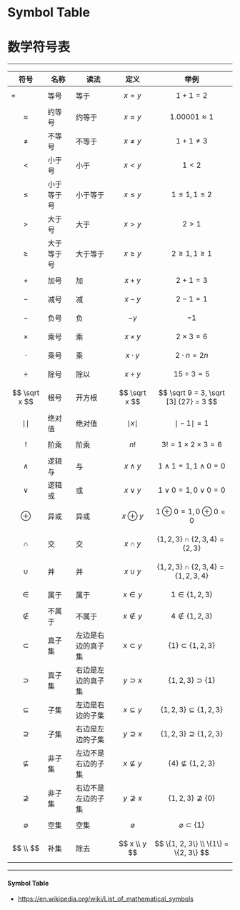 # Symbol Table
# 数学符号表

--------

| 符号              | 名称       | 读法               | 定义                 | 举例                                                 |
| ----------------- | ---------- | ------------------ | -------------------- | ---------------------------------------------------- |
| =                 | 等号       | 等于               | $$ x = y $$          | $$ 1+1 = 2 $$                                        |
| $$ \approx $$     | 约等号     | 约等于             | $$ x \approx y $$    | $$ 1.00001 \approx 1 $$                              |
| $$ \ne $$         | 不等号     | 不等于             | $$ x \ne y $$        | $$ 1 + 1 \ne 3 $$                                    |
| $$ \lt $$         | 小于号     | 小于               | $$ x \lt y $$        | $$ 1 \lt 2 $$                                        |
| $$ \le $$         | 小于等于号 | 小于等于           | $$ x \le y $$        | $$ 1 \le 1, 1 \le 2 $$                               |
| $$ \gt $$         | 大于号     | 大于               | $$ x \gt y $$        | $$ 2 \gt 1 $$                                        |
| $$ \ge $$         | 大于等于号 | 大于等于           | $$ x \ge y $$        | $$ 2 \ge 1, 1 \ge 1 $$                               |
| $$ + $$           | 加号       | 加                 | $$ x + y $$          | $$ 2 + 1 = 3 $$                                      |
| $$ - $$           | 减号       | 减                 | $$ x - y $$          | $$ 2 - 1 = 1 $$                                      |
| $$ - $$           | 负号       | 负                 | $$ -y $$             | $$ -1 $$                                             |
| $$ \times $$      | 乘号       | 乘                 | $$ x \times y $$     | $$ 2 \times 3 = 6 $$                                 |
| $$ \cdot $$       | 乘号       | 乘                 | $$ x \cdot y $$      | $$ 2 \cdot n = 2n $$                                 |
| $$ \div $$        | 除号       | 除以               | $$ x \div y $$       | $$ 15 \div 3 = 5 $$                                  |
| $$ \sqrt x $$     | 根号       | 开方根             | $$ \sqrt x $$        | $$ \sqrt 9 = 3, \sqrt [3] {27} = 3 $$                |
| $$ \mid \mid$$    | 绝对值     | 绝对值             | $$ \mid x \mid $$    | $$ \mid -1 \mid = 1 $$                               |
| $$ ! $$           | 阶乘       | 阶乘               | $$ n! $$             | $$ 3! = 1 \times 2 \times 3 = 6 $$                   |
| $$ \wedge $$      | 逻辑与     | 与                 | $$ x \wedge y $$     | $$ 1 \wedge 1 = 1, 1 \wedge 0 = 0 $$                 |
| $$ \vee $$        | 逻辑或     | 或                 | $$ x \vee y $$       | $$ 1 \vee 0 = 1, 0 \vee 0 = 0 $$                     |
| $$ \oplus $$      | 异或       | 异或               | $$ x \oplus y $$     | $$ 1 \oplus 0 = 1, 0 \oplus 0 = 0 $$                 |
| $$ \cap $$        | 交         | 交                 | $$ x \cap y $$       | $$ \{1, 2, 3\} \cap \{2, 3, 4\}  = \{2, 3\} $$       |
| $$ \cup $$        | 并         | 并                 | $$ x \cup y $$       | $$ \{1, 2, 3\} \cap \{2, 3, 4\}  = \{1, 2, 3, 4\} $$ |
| $$ \in $$         | 属于       | 属于               | $$ x \in y $$        | $$ 1 \in \{1, 2, 3\} $$                              |
| $$ \notin $$      | 不属于     | 不属于             | $$ x \notin y $$     | $$ 4 \notin \{1, 2, 3\} $$                           |
| $$ \subset $$     | 真子集     | 左边是右边的真子集 | $$ x \subset y $$    | $$ \{1\} \subset \{1, 2, 3\} $$                      |
| $$ \supset $$     | 真子集     | 右边是左边的真子集 | $$ y \supset x $$    | $$ \{1, 2, 3\} \supset \{1\} $$                      |
| $$ \subseteq $$   | 子集       | 左边是右边的子集   | $$ x \subseteq y $$  | $$ \{1, 2, 3\} \subseteq \{1, 2, 3\} $$              |
| $$ \supseteq $$   | 子集       | 右边是左边的子集   | $$ y \supseteq x $$  | $$ \{1, 2, 3\} \supseteq \{1, 2, 3\} $$              |
| $$ \nsubseteq $$  | 非子集     | 左边不是右边的子集 | $$ x \nsubseteq y $$ | $$ \{4\} \nsubseteq \{1, 2, 3\} $$                   |
| $$ \nsupseteq $$  | 非子集     | 右边不是左边的子集 | $$ y \nsupseteq x $$ | $$ \{1, 2, 3\} \nsupseteq \{0\} $$                   |
| $$ \varnothing $$ | 空集       | 空集               | $$ \varnothing $$    | $$ \varnothing \subset \{1\} $$                      |
| $$ \\ $$          | 补集       | 除去               | $$ x \\ y $$         | $$ \{1, 2, 3\} \\ \{1\} = \{2, 3\} $$                |

--------

#### Symbol Table

* https://en.wikipedia.org/wiki/List_of_mathematical_symbols
